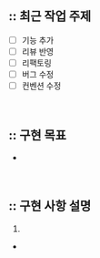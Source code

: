 ## :: 최근 작업 주제

- [ ] 기능 추가
- [ ] 리뷰 반영
- [ ] 리팩토링
- [ ] 버그 수정
- [ ] 컨벤션 수정

<br />

## :: 구현 목표

-

<br />

## :: 구현 사항 설명

1.

-

<br />
